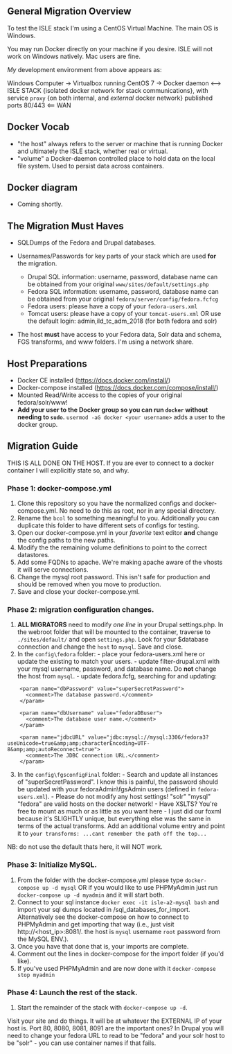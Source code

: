## General Migration Overview

To test the ISLE stack I'm using a CentOS Virtual Machine.  The main OS is Windows.

You may run Docker directly on your machine if you desire.  ISLE will not work on Windows natively.  Mac users are fine.

*My* development environment from above appears as: 

Windows Computer -> Virtualbox running CentOS 7 -> Docker daemon <--> ISLE STACK {isolated docker network for stack communications}, with service `proxy` {on both internal, and *external* docker network} published ports 80/443 <== WAN

## Docker Vocab

  - "the host" always refers to the server or machine that is running Docker and ultimately the ISLE stack, whether real or virtual.
  - "volume" a Docker-daemon controlled place to hold data on the local file system.  Used to persist data across containers.

## Docker diagram
  - Coming shortly.

## The Migration Must Haves

  - SQLDumps of the Fedora and Drupal databases.

  - Usernames/Passwords for key parts of your stack which are used **for** the migration.
    - Drupal SQL information: username, password, database name can be obtained from your original `www/sites/default/settings.php`
    - Fedora SQL information: username, password, database name can be obtained from your original `fedora/server/config/fedora.fcfcg`
    - Fedora users: please have a copy of your `fedora-users.xml`
    - Tomcat users: please have a copy of your `tomcat-users.xml` OR use the default login: admin,ild_tc_adm_2018 (for both fedora and solr)
  
  - The host **must** have access to your Fedora data, Solr data and schema, FGS transforms, and www folders.  I'm using a network share.


## Host Preparations

  - Docker CE installed  (https://docs.docker.com/install/)
  - Docker-compose installed (https://docs.docker.com/compose/install/)
  - Mounted Read/Write access to the copies of your original fedora/solr/www!
  - **Add your user to the Docker group so you can run `docker` without needing to `sudo`.**  `usermod -aG docker <your username>` adds a user to the docker group.


## Migration Guide

THIS IS ALL DONE ON THE HOST.  If you are ever to connect to a docker container I will explicitly state so, and why.

### Phase 1: docker-compose.yml

  1. Clone this repository so you have the normalized configs and docker-compose.yml.  No need to do this as root, nor in any special directory.
  2. Rename the `bcol` to something meaningful to you.  Additionally you can duplicate this folder to have different sets of configs for testing.
  3. Open our docker-compose.yml in your *favorite* text editor **and** change the config paths to the new paths.
  4. Modify the the remaining volume definitions to point to the correct datastores.
  5. Add some FQDNs to apache.  We're making apache aware of the vhosts it will serve connections.
  6. Change the mysql root password.  This isn't safe for production and should be removed when you move to production.
  7. Save and close your docker-compose.yml. 


### Phase 2: migration configuration changes.

 
  1. **ALL MIGRATORS** need to modify _one line_ in your Drupal settings.php.  In the webroot folder that will be mounted to the container, traverse to `./sites/default/` and open `settings.php`.  Look for your $database connection and change the `host` to `mysql`.  Save and close.  
  2. In the `config\fedora`  folder: 
    - place your fedora-users.xml here or update the existing to match your users. 
    - update filter-drupal.xml with your mysql username, password, and database name.  Do **not** change the host from `mysql`.
    - update fedora.fcfg, searching for and updating:
```
    <param name="dbPassword" value="superSecretPassword">
      <comment>The database password.</comment>
    </param>

    <param name="dbUsername" value="fedoraDBuser">
      <comment>The database user name.</comment>
    </param>

    <param name="jdbcURL" value="jdbc:mysql://mysql:3306/fedora3?useUnicode=true&amp;amp;characterEncoding=UTF-8&amp;amp;autoReconnect=true">
      <comment>The JDBC connection URL.</comment>
    </param>
```
  3. In the `config\fgsconfigFinal` folder:
    - Search and update all instances of "superSecretPassword". I know this is painful, the password should be updated with your fedoraAdmin\fgsAdmin users (defined in `fedora-users.xml`).
    - Please do not modify any host settings!  "solr" "mysql" "fedora" are valid hosts on the docker network!
    - Have XSLTS? You're free to mount as much or as little as you want here - I just did our foxml because it's SLIGHTLY unique, but everything else was the same in terms of the actual transforms. Add an additional volume entry and point it to `your transforms: ...cant remember the path off the top...`

  NB: do not use the default thats here, it will NOT work.

### Phase 3: Initialize MySQL.

  1. From the folder with the docker-compose.yml please type `docker-compose up -d mysql` OR if you would like to use PHPMyAdmin just run `docker-compose up -d myadmin` and it will start both. 
  2. Connect to your sql instance `docker exec -it isle-a2-mysql bash` and import your sql dumps located in /sql_databases_for_import.  Alternatively see the docker-compose on how to connect to PHPMyAdmin and get importing that way (i.e., just visit http://<host_ip>:8081/. the host is `mysql` username `root` password from the MySQL ENV.).
  3. Once you have that done that is, your imports are complete.  
  4. Comment out the lines in docker-compose for the import folder (if you'd like).
  5. If you've used PHPMyAdmin and are now done with it `docker-compose stop myadmin`

### Phase 4: Launch the rest of the stack.
  1. Start the remainder of the stack with `docker-compose up -d`.

Visit your site and do things.  It will be at whatever the EXTERNAL IP of your host is. Port 80, 8080, 8081, 8091 are the important ones?  In Drupal you will need to change your fedora URL to read to be "fedora" and your solr host to be "solr" - you can use container names if that fails.

